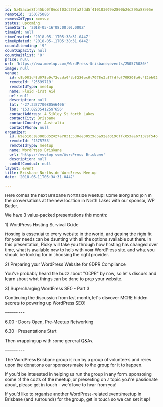 ```yaml
---
id: 5a45acae8fb45bc0f06cdf03c269fa2fdd5f410103019e2800b24c295a88a05e
remoteId: '250575086'
remoteIdType: meetup
status: upcoming
timeStart: '2018-05-16T08:00:00.000Z'
timeEnd: null
timeCreated: '2018-05-11T05:38:31.044Z'
timeUpdated: '2018-05-11T05:38:31.044Z'
countAttending: '9'
countCapacity: null
countWaitlist: '0'
price: null
url: 'https://www.meetup.com/WordPress-Brisbane/events/250575086/'
image: null
venue:
  id: c8b981d48d075e9c72ecda04bb5236ec9c7978e2a87fdfef799398a6c412bb02
  remoteId: '25599719'
  remoteIdType: meetup
  name: Fluid First Aid
  url: null
  description: null
  lat: '-27.237770080566406'
  lon: '153.02235412597656'
  contactAddress: 4 Sibley St North Lakes
  contactCity: Brisbane
  contactCountry: Australia
  contactPhone: null
organizer:
  id: b9e510c9e388bd52027a783135d0de30529d5a92e08196ffc053ae6713a9f546
  remoteId: '1675753'
  remoteIdType: meetup
  name: WordPress Brisbane
  url: 'https://meetup.com/WordPress-Brisbane'
  description: null
  codeOfConduct: null
layout: event
title: Brisbane Northside WordPress Meetup
date: '2018-05-11T05:38:31.044Z'

---
```

<p>Here comes the next Brisbane Northside Meetup! Come along and join in the conversations at the new location in North Lakes with our sponsor, WP Butler.</p> <p>We have 3 value-packed presentations this month:</p> <p>1) WordPress Hosting Survival Guide</p> <p>Hosting is essential to every website in the world, and getting the right fit for your needs can be daunting with all the options available out there. In this presentation, Ricky will take you through how hosting has changed over time, what is available now to help with your WordPress site, and what you should be looking for in choosing the right provider.</p> <p>2) Preparing your WordPress Website for GDPR Compliance</p> <p>You've probably heard the buzz about "GDPR" by now, so let's discuss and learn about what things can be done to prep your website.</p> <p>3) Supercharging WordPress SEO - Part 3</p> <p>Continuing the discussion from last month, let's discover MORE hidden secrets to powering up WordPress SEO!</p> <p>----------</p> <p>6.00 - Doors Open, Pre-Meetup Networking</p> <p>6.30 - Presentations Start</p> <p>Then wrapping up with some general Q&amp;As.</p> <p>----------</p> <p>The WordPress Brisbane group is run by a group of volunteers and relies upon the donations our sponsors make to the group for it to happen.</p> <p>If you'd be interested in helping us run the group in any form, sponsoring some of the costs of the meetup, or presenting on a topic you're passionate about, please get in touch - we'd love to hear from you!</p> <p>If you'd like to organise another WordPress-related event/meetup in Brisbane (and surrounds) for the group, get in touch so we can set it up!</p>
